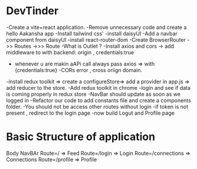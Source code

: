 # DevTinder

-Create a vite+react application.
-Remove unnecessary code and create a hello Aakansha app
-Install tailwind css'
-install daisyUI
-Add a navbar component from daisyUI
-install react-router-dom
-Create BrowserRouter ->> Routes ->>> Route
-What is Outlet ?
-Install axios and cors -> add middleware to with backend: origin , credentials:true
- whenever u are makin aAPi call always pass axios => with {credentials:true}
-CORs error , cross oriign domain.

-install redux toolkit => create a configureStore=> add a provider in app.js => add reducer to the store.
-Add redux toolkit in chrome
-login and see if data is coming properly in redux store
-NavBar should update as soon as we logged in 
-Refactor our code to add constants file and create a components folder.
-You should not be access other routes without login
-if token is not present , redirect to the login page 
-now build Logut and Profile page






# Basic Structure of application
Body
  NavBAr
  Route=/  => Feed
  Route=/login => Login
  Route=/connections => Connections
  Route=/profile => Profile
